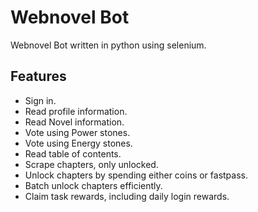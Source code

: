 # Webnovel Bot

Webnovel Bot written in python using selenium.

## Features

* Sign in.
* Read profile information.
* Read Novel information.
* Vote using Power stones.
* Vote using Energy stones.
* Read table of contents.
* Scrape chapters, only unlocked.
* Unlock chapters by spending either coins or fastpass.
* Batch unlock chapters efficiently.
* Claim task rewards, including daily login rewards.
